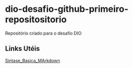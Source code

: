 # dio-desafio-github-primeiro-repositositorio
Repositório criado para o desafio DIO


## Links Utéis
[Sintase_Basica_MArkdown](https://www.markdownguide.org/basic-syntax/)
